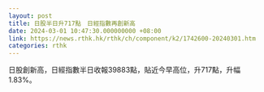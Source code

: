 ```yaml
---
layout: post
title: 日股半日升717點　日經指數再創新高
date: 2024-03-01 10:47:30.000000000 +08:00
link: https://news.rthk.hk/rthk/ch/component/k2/1742600-20240301.htm
categories: rthk
---
```


日股創新高，日經指數半日收報39883點，貼近今早高位，升717點，升幅1.83%。
